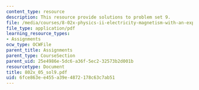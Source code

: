```yaml
---
content_type: resource
description: This resource provide solutions to problem set 9.
file: /media/courses/8-02x-physics-ii-electricity-magnetism-with-an-experimental-focus-spring-2005/6fce863ee455a39e4872178c63c7ab51_802x_05_sol9.pdf
file_type: application/pdf
learning_resource_types:
- Assignments
ocw_type: OCWFile
parent_title: Assignments
parent_type: CourseSection
parent_uid: 25e4986e-5dc6-a36f-5ec2-32573b2d001b
resourcetype: Document
title: 802x_05_sol9.pdf
uid: 6fce863e-e455-a39e-4872-178c63c7ab51
---
```

